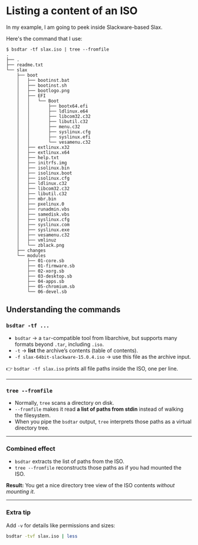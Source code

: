 # Listing a content of an ISO
In my example, I am going to peek inside Slackware-based Slax.

Here's the command that I use:
```
$ bsdtar -tf slax.iso | tree --fromfile
.
├── .
├── readme.txt
└── slax
    ├── boot
    │   ├── bootinst.bat
    │   ├── bootinst.sh
    │   ├── bootlogo.png
    │   ├── EFI
    │   │   └── Boot
    │   │       ├── bootx64.efi
    │   │       ├── ldlinux.e64
    │   │       ├── libcom32.c32
    │   │       ├── libutil.c32
    │   │       ├── menu.c32
    │   │       ├── syslinux.cfg
    │   │       ├── syslinux.efi
    │   │       └── vesamenu.c32
    │   ├── extlinux.x32
    │   ├── extlinux.x64
    │   ├── help.txt
    │   ├── initrfs.img
    │   ├── isolinux.bin
    │   ├── isolinux.boot
    │   ├── isolinux.cfg
    │   ├── ldlinux.c32
    │   ├── libcom32.c32
    │   ├── libutil.c32
    │   ├── mbr.bin
    │   ├── pxelinux.0
    │   ├── runadmin.vbs
    │   ├── samedisk.vbs
    │   ├── syslinux.cfg
    │   ├── syslinux.com
    │   ├── syslinux.exe
    │   ├── vesamenu.c32
    │   ├── vmlinuz
    │   └── zblack.png
    ├── changes
    └── modules
        ├── 01-core.sb
        ├── 01-firmware.sb
        ├── 02-xorg.sb
        ├── 03-desktop.sb
        ├── 04-apps.sb
        ├── 05-chromium.sb
        └── 06-devel.sb
```

## Understanding the commands
### `bsdtar -tf ...`
- `bsdtar` → a `tar`-compatible tool from libarchive, but supports many formats beyond `.tar`, including `.iso`.
- `-t` → **list** the archive’s contents (table of contents).
- `-f slax-64bit-slackware-15.0.4.iso` → use this file as the archive input.

👉 `bsdtar -tf slax.iso` prints all file paths inside the ISO, one per line.

---

### `tree --fromfile`
- Normally, `tree` scans a directory on disk.  
- `--fromfile` makes it read **a list of paths from stdin** instead of walking the filesystem.  
- When you pipe the `bsdtar` output, `tree` interprets those paths as a virtual directory tree.

---

### Combined effect
- `bsdtar` extracts the list of paths from the ISO.  
- `tree --fromfile` reconstructs those paths as if you had mounted the ISO.  

**Result:** You get a nice directory tree view of the ISO contents *without mounting it*.

---

### Extra tip
Add `-v` for details like permissions and sizes:
```bash
bsdtar -tvf slax.iso | less
